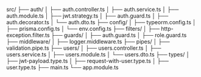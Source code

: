 src/
├── auth/
│   ├── auth.controller.ts
│   ├── auth.service.ts
│   ├── auth.module.ts
│   ├── jwt.strategy.ts
│   ├── auth.guard.ts
│   ├── auth.decorator.ts
│   └── auth.dto.ts
├── config/
│   ├── typeorm.config.ts
│   ├── prisma.config.ts
│   └── env.config.ts
├── filters/
│   ├── http-exception.filter.ts
├── guards/
│   ├── auth.guard.ts
│   ├── role.guard.ts
├── middleware/
│   ├── logger.middleware.ts
├── pipes/
│   ├── validation.pipe.ts
├── users/
│   ├── users.controller.ts
│   ├── users.service.ts
│   ├── users.module.ts
│   └── users.dto.ts
├── types/ 
│   ├── jwt-payload.type.ts
│   ├── request-with-user.type.ts
│   ├── user.type.ts
├── main.ts
└── app.module.ts
